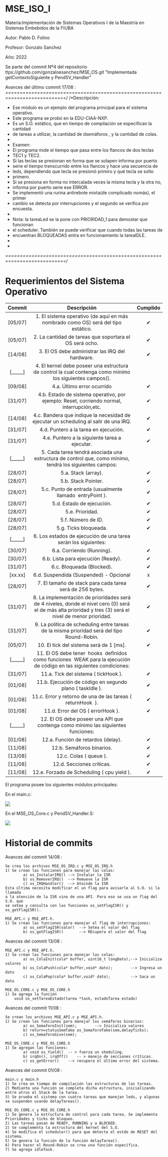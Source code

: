 # MSE_ISO_I
Materia:Implementación de Sistemas Operativos I de la Maestría en Sistemas Embebidos de la FIUBA

Autor: Pablo D. Folino

Profesor: Gonzalo Sanchez

Año: 2022

Se parte del commit  Nº4 del repositorio ttps://github.com/gonzaloesanchez/MSE_OS.git "Implementada getContextoSiguiente y PendSV_Handler"

Avances del último commit 17/08 :
 *===========================================================================*/
/*Descripción:
 * Ese módulo  es un ejemplo del programa principal para el sistema operativo.
 * Este programa se probó en la EDU-CIAA-NXP.
 * Es un S.O. estático, que en tiempo de compilación se especifican la cantidad
 * de tareas a utilizar, la cantidad de dsemáforos , y la cantidad de colas.
 *
 * Examen:
 * 	El programa mide el tiempo que pasa entre los flancos de dos teclas
 * TEC1 y TEC2.
 * Si las teclas se presionan en forma que se solapen informa por puerto
 * serie el tiempo trenscurrido entre los flancos y hace una secuencia de
 * leds, dependiendo que tecla se presionó primiro y qué tecla se solto
 * primero.
 * Si se presiona en forma no intercalada veces la misma tecla y la otra no,
 * informa por puerto serie ese ERROR.
 * Se implementó una rurina antirebote mixta(de complicado nomás), el primer
 * cambio se detecta por interrupciones y el segundo se verifica por encuesta.
 *
 * Nota: la tareaLed se la pone con PRIORIDAD_1 para demostar que funcionan
 * el scheduler. También se puede verificar que cuando todas las tareas de
 * encuentran BLOQUEADAS entra en funcionamiento la tareaIDLE.
 *
 *
 *===========================================================================*/

# Requerimientos del Sistema Operativo

| Commit | Descripción | Cumplido |
| :-: | :-: | :-: |
[05/07] | 1. El sistema operativo (de aquí en más nombrado como OS) será del tipo estático.| ✔ |
[05/07] | 2. La cantidad de tareas que soportara el OS será ocho. | ✔ |
[14/08] | 3. El OS debe administrar las IRQ del hardware.  | ✔ |
[_____] | 4. El kernel debe poseer una estructura de control la cual contenga como mínimo los siguientes campos(). |   |
[09/08] | 4.a. Último error ocurrido | ✔ |
[31/07] | 4.b. Estado de sistema operativo, por ejemplo: Reset, corriendo normal, interrupción,etc. | ✔ |
[14/08] | 4.c. Bandera que indique la necesidad de ejecutar un scheduling al salir de una IRQ.| ✔ |
[31/07] | 4.d. Puntero a la tarea en ejecución.| ✔ |
[31/07] | 4.e. Puntero a la siguiente tarea a ejecutar. | ✔ |
[_____] | 5. Cada tarea tendrá asociada una estructura de control que, como mínimo, tendrá los siguientes campos: |   |
[28/07] | 5.a. Stack (array). | ✔ |
[28/07] | 5.b. Stack Pointer. | ✔ |
[28/07] | 5.c. Punto de entrada (usualmente llamado ​ entryPoint ).| ✔ |
[28/07] | 5.d. Estado de ejecución. | ✔ |
[28/07] | 5.e. Prioridad. | ✔ |
[28/07] | 5.f. Número de ID. | ✔ |
[28/07] | 5.g. Ticks bloqueada.| ✔ |
[_____] | 6. Los estados de ejecución de una tarea serán los siguientes: |   |
[30/07] | 6.a. Corriendo (Running). | ✔ |
[30/07] | 6.b. Lista para ejecución (Ready). | ✔ |
[31/07] | 6.c. Bloqueada (Blocked).| ✔ |
[xx.xx] | 6.d. Suspendida (Suspended) - ​ Opcional | x |
[28/07] | 7. El tamaño de stack para cada tarea será de 256 bytes. | ✔ |
[31/07] | 8. La implementación de prioridades será de 4 niveles, donde el nivel cero (0) será el de más alta prioridad y tres (3) será el nivel de menor prioridad. | ✔ |
[31/07] | 9. La política de scheduling entre tareas de la misma prioridad será del tipo Round-Robin. | ✔ |
[05/07] | 10. El tick del sistema será de 1 [ms].| ✔ |
[_____] | 11. El OS debe tener ​ hooks ​ definidos como funciones ​ WEAK​ para la ejecución de código en las siguientes condiciones: |   |
[31/07] | 11.a. Tick del sistema (​ tickHook ). | ✔ |
[01/08] | 11.b. Ejecución de código en segundo plano (​ taskIdle ). | ✔ |
[01/08] | 11.c. Error y retorno de una de las tareas (​ returnHook ​ ).| ✔ |
[01/08] | 11.d. Error del OS (​ errorHook ). | ✔ |
[_____] | 12. El OS debe poseer una API que contenga como mínimo las siguientes funciones:|   |
[01/08] | 12.a. Función de retardos (delay). | ✔ |
[11/08] | 12.b. Semáforos binarios. | ✔ |
[13/08] | 12.c. Colas (​ queue ).| ✔ |
[11/08] | 12.d. Secciones críticas. | ✔ |
[11/08] | 12.e. Forzado de Scheduling (​ cpu yield ). | ✔ |


El programa posee los siguientes módulos principales:

En el main.c:

![](/documento/diagrama_principal.png)


En el MSE_OS_Core.c y PendSV_Handler.S:

![](/documento/diagrama.png)


# Historial de commits

Avances del commit 14/08 :

	Se crea los archivos MSE_OS_IRQ.c y MSE_OS_IRQ.h
	1) Se crean las funciones para manejar las colas:
			a) os_InstalarIRQ() --> Instalar la ISR
			b) os_RemoverIRQ()  --> Remueve la ISR
			c) os_IRQHandler()	--> Ateinde la ISR
	Esta última necesita modificar el un flag para avisarle al S.O. si la llamada
	a la atención de la ISR vino de una API. Para eso se usa un flag del S.O. que 
	se setea y consulta con las funciones os_setFlagISR() y os_getFlagISR().
			
	MSE_API.c y MSE_API.h.
	1) Se crean las funciones para manejar el flag de interrupciones:
			a) os_setFlagISR(valor)  --> Setea el valor del flag
			b) os_getFlagISR()  	 --> REcupera el valor del flag
Avances del commit 13/08 :
	
	MSE_API.c y MSE_API.h.
	1) Se crean las funciones para manejar las colas:
			a) os_ColaInit(cola* buffer, uint16_t longDato);--> Inicializa valores
			b) os_ColaPush(cola* buffer,void* dato); 		--> Ingresa un dato
			c) os_ColaPop(cola* buffer,void* dato);			--> Saca un dato
	
	MSE_OS_CORE.c y MSE_OS_CORE.h
	1) Se agrega la función  
		void os_setTareaEstado(tarea *task, estadoTarea estado)

Avances del commit 11/08 :

	Se crean los archivos MSE_API.c y MSE_API.h.
	1) Se crean las funciones para manejar los semáforos binarios:
			a) os_SemaforoInit(sem); 		--> Inicializa valores
			b) return=statusSemTake os_SemaforoTake(sem,delayTicks);
			c) os_SemaforoGive(sem);
		
	MSE_OS_CORE.c y MSE_OS_CORE.h
	1) Se agregan las funciones:
			a) void os_Yield()	-- > fuerza un sheduling.
			b) irqOn(), irqOff()	-- > manejo de secciones críticas.
			c) os_getError() 	--> recupera el último error del sistema.


Avances del commit 01/08 :
 
	main.c y main.h
	1) Se crea en tiempo de compilación las estructuras de las tareas.
	2) Mediante una función se completa dicha estructura, inicializando entre otros el Stack de la tarea.
	3) Se prueba el sistema con cuatro tareas que manejan leds, y algunas se suspenden usando delayTareas().
	
	MSE_OS_CORE.c y MSE_OS_CORE.h
	1) Se genera la estructura de control para cada tarea. Se implementa Prioridades y ticks de bloqueo.
	2) Las tareas pasan de READY, RUNNING y a BLOCKED.
	2) Se complementa la estructura del kernel del S.O.
	4) Se modifica el scheduler() para que detecte el estdo de RESET del sistema.
	5) Se genera la función de la función delayTarea().
	6) Para hacer el Round-Robin se crea una función específica.
	7) Se agrega idleTask.

